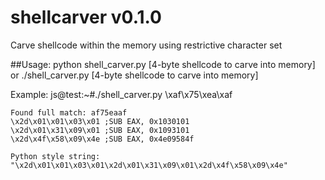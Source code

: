 # shellcarver v0.1.0
Carve shellcode within the memory using restrictive character set

##Usage: 
python shell_carver.py [4-byte shellcode to carve into memory]
or
./shell_carver.py [4-byte shellcode to carve into memory]

Example:
js@test:~#./shell_carver.py \xaf\x75\xea\xaf
```
Found full match: af75eaaf
\x2d\x01\x01\x03\x01 ;SUB EAX, 0x1030101
\x2d\x01\x31\x09\x01 ;SUB EAX, 0x1093101
\x2d\x4f\x58\x09\x4e ;SUB EAX, 0x4e09584f

Python style string:
"\x2d\x01\x01\x03\x01\x2d\x01\x31\x09\x01\x2d\x4f\x58\x09\x4e"
```
